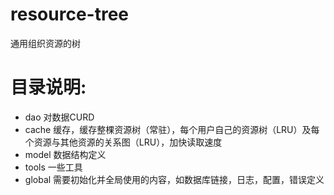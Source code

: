# resource-tree
通用组织资源的树

# 目录说明:
* dao 对数据CURD
* cache 缓存，缓存整棵资源树（常驻），每个用户自己的资源树（LRU）及每个资源与其他资源的关系图（LRU），加快读取速度
* model 数据结构定义
* tools 一些工具
* global 需要初始化并全局使用的内容，如数据库链接，日志，配置，错误定义
